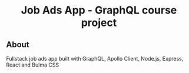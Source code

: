<h1 align="center">Job Ads App - GraphQL course project</h1>

## About
Fullstack job ads app built with GraphQL, Apollo Client, Node.js, Express, React and Bulma CSS

